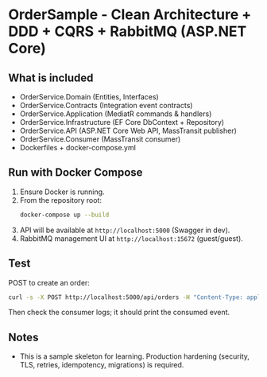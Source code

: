 # OrderSample - Clean Architecture + DDD + CQRS + RabbitMQ (ASP.NET Core)

## What is included
- OrderService.Domain (Entities, Interfaces)
- OrderService.Contracts (Integration event contracts)
- OrderService.Application (MediatR commands & handlers)
- OrderService.Infrastructure (EF Core DbContext + Repository)
- OrderService.API (ASP.NET Core Web API, MassTransit publisher)
- OrderService.Consumer (MassTransit consumer)
- Dockerfiles + docker-compose.yml

## Run with Docker Compose
1. Ensure Docker is running.
2. From the repository root:
   ```bash
   docker-compose up --build
   ```
3. API will be available at `http://localhost:5000` (Swagger in dev).
4. RabbitMQ management UI at `http://localhost:15672` (guest/guest).

## Test
POST to create an order:
```bash
curl -s -X POST http://localhost:5000/api/orders -H "Content-Type: application/json" -d '{"customerName":"Rasel","total":42.5}'
```

Then check the consumer logs; it should print the consumed event.

## Notes
- This is a sample skeleton for learning. Production hardening (security, TLS, retries, idempotency, migrations) is required.
